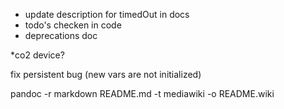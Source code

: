 * update description for timedOut in docs
* todo's checken in code
* deprecations doc

*co2 device?

fix persistent bug (new vars are not initialized)


pandoc -r markdown README.md -t mediawiki -o README.wiki